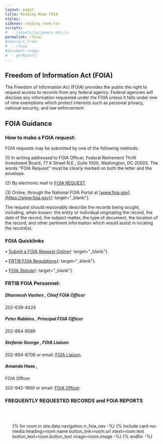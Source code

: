 ```yaml
---
layout: page2
title: Reading Room FOIA
styles:
sidenav: reading_room_nav
scripts:
#  - /assets/js/jquery.min.js
permalink: /foia/
#redirect_from:
#  - /foia
#document-ready:
#  - getRate();
---
```


## Freedom of Information Act (FOIA)

The Freedom of Information Act (FOIA) provides the public the right to request access to records from any federal agency. Federal agencies will disclose any information requested under the FOIA unless it falls under one of nine exemptions which protect interests such as personal privacy, national security, and law enforcement.

## FOIA Guidance
                                      

### How to make a FOIA request:



FOIA requests may be submitted by one of the following methods:


(1)	In writing addressed to FOIA Officer, Federal Retirement Thrift Investment Board, 77 K Street N.E., Suite 1000, Washington, DC 20002. The words ‘‘FOIA Request’’ must be clearly marked on both the letter and the envelope.

(2)	By electronic mail to <a href="mailto:foiarequest@frtib.gov?subject=FOIA REQUEST" target="_blank" rel="noopener">FOIA REQUEST</a>.

(3)	Online, through the National FOIA Portal at [www.foia.gov](https://www.foia.gov){: target="_blank"}.



The request should reasonably describe the records being sought, including, when known: the entity or individual originating the record, the date of the record, the subject matter, the type of document, the location of the record, and other pertinent information which would assist in locating the record(s).

### FOIA Quicklinks

•	  [Submit a FOIA Request Online](https://www.foia.gov/agency-search.html?id=a2f264a0-e089-47e4-832e-c8cd465d2421&type=component){: target="_blank"}.

•	  [FRTIB FOIA Regulations](https://www.ecfr.gov/current/title-5/chapter-VI/part-1631){: target="_blank"}.

•	  [FOIA Statute](https://www.govinfo.gov/content/pkg/USCODE-2012-title5/html/USCODE-2012-title5-partI-chap5-subchapII-sec552.htm){: target="_blank"}.
### FRTIB FOIA Personnel:
  
##### Dharmesh Vashee ,  Chief FOIA Officer
  
  202-639-4424
  
##### Peter Robbins ,  Principal FOIA Officer
  
  202-864-8589
    
##### Stefanie George ,  FOIA Liaison
  
  202-864-8706 or email:
  <a href="mailto:FOIALiaison@frtib.gov?subject= Question for FOIA Liaison" target="_blank" rel="noopener">FOIA Liaison</a>.

##### Amanda Haas , 
  FOIA Officer
  
  202-942-1660 or email:
  <a href="mailto:FOIARequest@frtib.gov?subject= Question for FOIA Officer" target="_blank" rel="noopener">FOIA Officer</a>.

### FREQUENTLY REQUESTED RECORDS and FOIA REPORTS 






<br>
<br>
<!-- cards starts here -->
<ul class="usa-card-group">
{% for room in site.data.navigation.rr_foia_nav -%}
{% include card-no-media heading=room.name button_link=room.url
      xtext=room.text button_text=room.button_text image=room.image -%}
{% endfor -%}
</ul>
<!-- end of cards -->

<!-- CONTENT END -->

